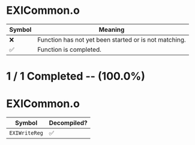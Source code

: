# EXICommon.o
| Symbol | Meaning 
| ------------- | ------------- 
| :x: | Function has not yet been started or is not matching. 
| :white_check_mark: | Function is completed. 


# 1 / 1 Completed -- (100.0%)
# EXICommon.o
| Symbol | Decompiled? |
| ------------- | ------------- |
| `EXIWriteReg` | :white_check_mark: |
